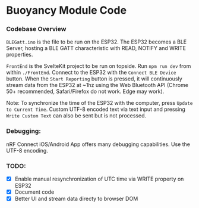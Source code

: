 # Buoyancy Module Code

### Codebase Overview

`BLEGatt.ino` is the file to be run on the ESP32. The ESP32 becomes a BLE Server, hosting a BLE GATT characteristic with READ, NOTIFY and WRITE properties.

`FrontEnd` is the SvelteKit project to be run on topside. Run `npm run dev` from within `./FrontEnd`. Connect to the ESP32 with the `Connect BLE Device` button. When the `Start Reporting` button is pressed, it will continuously stream data from the ESP32 at ~1hz using the Web Bluetooth API (Chrome 50+ recommended, Safari/Firefox do not work. Edge may work).

Note: To synchronize the time of the ESP32 with the computer, press `Update to Current Time`. Custom UTF-8 encoded text via text input and pressing `Write Custom Text` can also be sent but is not processed.

### Debugging:
nRF Connect iOS/Android App offers many debugging capabilities. Use the UTF-8 encoding.

### TODO:
 - [x] Enable manual resynchronization of UTC time via WRITE property on ESP32
 - [x] Document code
 - [x] Better UI and stream data directy to browser DOM
